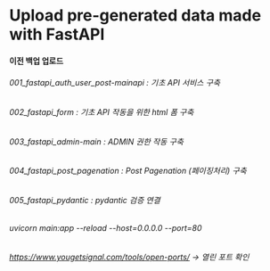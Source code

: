 # Upload pre-generated data made with FastAPI

#### 이전 백업 업로드

###### 001_fastapi_auth_user_post-mainapi : 기초 API 서비스 구축
###### 002_fastapi_form : 기초 API 작동을 위한 html 폼 구축
###### 003_fastapi_admin-main : ADMIN 권한 작동 구축
###### 004_fastapi_post_pagenation : Post Pagenation (페이징처리) 구축 
###### 005_fastapi_pydantic : pydantic 검증 연결

###### uvicorn main:app --reload --host=0.0.0.0 --port=80
###### https://www.yougetsignal.com/tools/open-ports/  -> 열린 포트 확인
